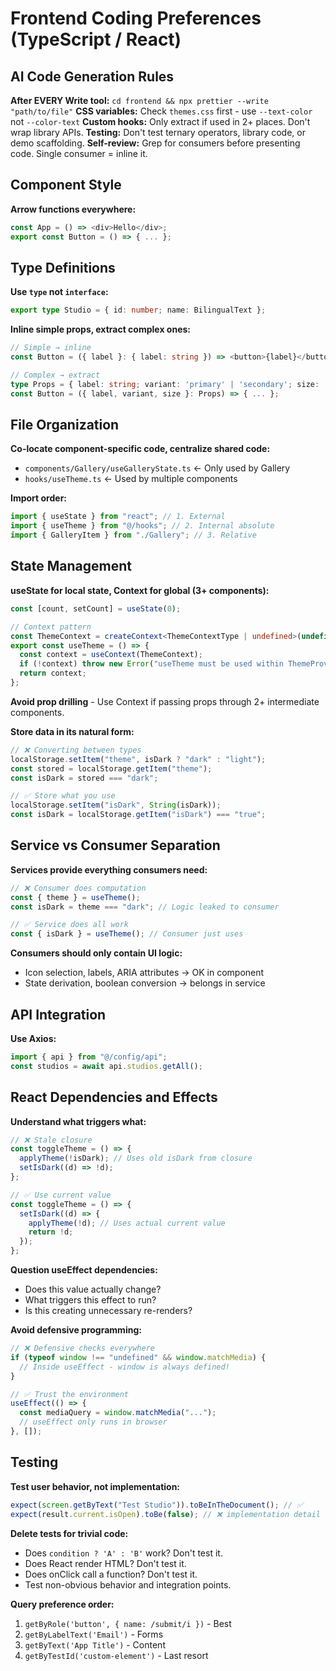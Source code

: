 # Frontend Coding Preferences (TypeScript / React)

## AI Code Generation Rules

**After EVERY Write tool:** `cd frontend && npx prettier --write "path/to/file"`
**CSS variables:** Check `themes.css` first - use `--text-color` not `--color-text`
**Custom hooks:** Only extract if used in 2+ places. Don't wrap library APIs.
**Testing:** Don't test ternary operators, library code, or demo scaffolding.
**Self-review:** Grep for consumers before presenting code. Single consumer = inline it.

## Component Style

**Arrow functions everywhere:**

```typescript
const App = () => <div>Hello</div>;
export const Button = () => { ... };
```

## Type Definitions

**Use `type` not `interface`:**

```typescript
export type Studio = { id: number; name: BilingualText };
```

**Inline simple props, extract complex ones:**

```typescript
// Simple → inline
const Button = ({ label }: { label: string }) => <button>{label}</button>;

// Complex → extract
type Props = { label: string; variant: 'primary' | 'secondary'; size: 'sm' | 'md' | 'lg'; };
const Button = ({ label, variant, size }: Props) => { ... };
```

## File Organization

**Co-locate component-specific code, centralize shared code:**

- `components/Gallery/useGalleryState.ts` ← Only used by Gallery
- `hooks/useTheme.ts` ← Used by multiple components

**Import order:**

```typescript
import { useState } from "react"; // 1. External
import { useTheme } from "@/hooks"; // 2. Internal absolute
import { GalleryItem } from "./Gallery"; // 3. Relative
```

## State Management

**useState for local state, Context for global (3+ components):**

```typescript
const [count, setCount] = useState(0);

// Context pattern
const ThemeContext = createContext<ThemeContextType | undefined>(undefined);
export const useTheme = () => {
  const context = useContext(ThemeContext);
  if (!context) throw new Error("useTheme must be used within ThemeProvider");
  return context;
};
```

**Avoid prop drilling** - Use Context if passing props through 2+ intermediate components.

**Store data in its natural form:**

```typescript
// ❌ Converting between types
localStorage.setItem("theme", isDark ? "dark" : "light");
const stored = localStorage.getItem("theme");
const isDark = stored === "dark";

// ✅ Store what you use
localStorage.setItem("isDark", String(isDark));
const isDark = localStorage.getItem("isDark") === "true";
```

## Service vs Consumer Separation

**Services provide everything consumers need:**

```typescript
// ❌ Consumer does computation
const { theme } = useTheme();
const isDark = theme === "dark"; // Logic leaked to consumer

// ✅ Service does all work
const { isDark } = useTheme(); // Consumer just uses
```

**Consumers should only contain UI logic:**

- Icon selection, labels, ARIA attributes → OK in component
- State derivation, boolean conversion → belongs in service

## API Integration

**Use Axios:**

```typescript
import { api } from "@/config/api";
const studios = await api.studios.getAll();
```

## React Dependencies and Effects

**Understand what triggers what:**

```typescript
// ❌ Stale closure
const toggleTheme = () => {
  applyTheme(!isDark); // Uses old isDark from closure
  setIsDark((d) => !d);
};

// ✅ Use current value
const toggleTheme = () => {
  setIsDark((d) => {
    applyTheme(!d); // Uses actual current value
    return !d;
  });
};
```

**Question useEffect dependencies:**

- Does this value actually change?
- What triggers this effect to run?
- Is this creating unnecessary re-renders?

**Avoid defensive programming:**

```typescript
// ❌ Defensive checks everywhere
if (typeof window !== "undefined" && window.matchMedia) {
  // Inside useEffect - window is always defined!
}

// ✅ Trust the environment
useEffect(() => {
  const mediaQuery = window.matchMedia("...");
  // useEffect only runs in browser
}, []);
```

## Testing

**Test user behavior, not implementation:**

```typescript
expect(screen.getByText("Test Studio")).toBeInTheDocument(); // ✅
expect(result.current.isOpen).toBe(false); // ❌ implementation detail
```

**Delete tests for trivial code:**

- Does `condition ? 'A' : 'B'` work? Don't test it.
- Does React render HTML? Don't test it.
- Does onClick call a function? Don't test it.
- Test non-obvious behavior and integration points.

**Query preference order:**

1. `getByRole('button', { name: /submit/i })` - Best
2. `getByLabelText('Email')` - Forms
3. `getByText('App Title')` - Content
4. `getByTestId('custom-element')` - Last resort
